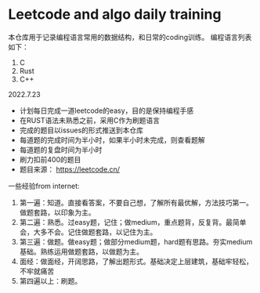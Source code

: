 # Leetcode and algo daily training
本仓库用于记录编程语言常用的数据结构，和日常的coding训练。
编程语言列表如下：  
1. C
2. Rust
3. C++  

2022.7.23
* 计划每日完成一道leetcode的easy，目的是保持编程手感  
* 在RUST语法未熟悉之前，采用C作为刷题语言
* 完成的题目以issues的形式推送到本仓库
* 每道题的完成时间为半小时，如果半小时未完成，则查看题解
* 每道题的复盘时间为半小时
* 刷力扣前400的题目
* 题目来源： https://leetcode.cn/  

一些经验from internet:  
1. 第一遍：知道。直接看答案，不要自己想，了解所有最优解，方法技巧第一。做题套路，以印象为主。  
2. 第二遍：熟悉。过easy题，记住；做medium，重点题背，反复背。最简单会，大多不会。记住做题套路，以记住为主。  
3. 第三遍：做题。做easy题；做部分medium题，hard题有思路。夯实medium基础。熟练运用做题套路，以做题为主。
4. 面经：做面经，开阔思路，了解出题形式。基础决定上层建筑，基础牢轻松，不牢就痛苦
5. 第四遍以上：刷题。

